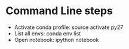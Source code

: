 # Command Line steps

- Activate conda profile:  source activate py27
- List all envs: conda env list
- Open notebook: ipython notebook